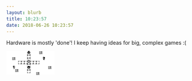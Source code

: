 ```yaml
---
layout: blurb
title: 10:23:57
date: 2018-06-26 10:23:57
---
```

Hardware is mostly 'done'! I keep having ideas for big, complex games :(

![DojoMaster](https://github.com/MalphasWats/DojoMaster/raw/master/concept.png)
